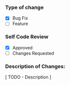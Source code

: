 ### Type of change
- [X] Bug Fix
- [ ] Feature

### Self Code Review
- [X] Approved
- [ ] Changes Requested
      
### Description of Changes:
[ TODO - Description ]
